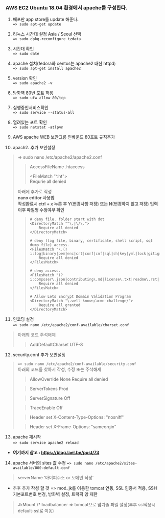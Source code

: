 ### AWS EC2 Ubuntu 18.04 환경에서 apache를 구성한다.

1. 배포판 app store를 update 해준다.   
``` => sudo apt-get update ```    

2. 리눅스 시간대 설정 Asia / Seoul 선택    
``` => sudo dpkg-reconfigure tzdata ```   

3. 시간대 확인   
``` => sudo date ```   

4. apache 설치(fedora와 centos는 apache2 대신 httpd)    
``` => sudo apt-get install apache2 ```   
  
5. version 확인    
``` => sudo apache2 -v ```   

6. 방화벽 80번 포트 허용   
``` => sudo ufw allow 80/tcp ```     

7. 실행중인서비스확인     
``` => sudo service --status-all ```     

8. 열려있는 포트 확인    
``` => sudo netstat -atlpvn ```

9. AWS apache WEB 보안그룹 인바운드 80포트 규칙추가

10. apach2. 추가 보안설정  

> => sudo nano /etc/apache2/apache2.conf  
>
>> AccessFileName .htaccess  
>> 
>> <FileMatch "^\.ht">  
>> 	Requrie all denied  
>> </FileMatch>   
>> 
>
> 아래에 추가로 작성      
> **nano editor 사용법         
>  작성완료시 ctrl + x 누른 후 Y(변경사항 저장) 또는 N(변경하지 않고 저장) 입력      
>   이후 파일명 수정여부 확인**   
>
>> ```
>> # deny file, folder start with dot
>> <DirectoryMatch "^\.|\/\.">
>>     Require all denied
>> </DirectoryMatch>
>>   
>> # deny (log file, binary, certificate, shell script, sql dump file) access.
>> <FilesMatch "\.(?i:log|binary|pem|enc|crt|conf|cnf|sql|sh|key|yml|lock|gitignore)$">
>>     Require all denied
>> </FilesMatch>
>>  
>> # deny access.
>> <FilesMatch "(?i:composer\.json|contributing\.md|license\.txt|readme\.rst|readme\.md|readme\.txt|copyright|artisan|gulpfile\.js|package\.json|phpunit\.xml|access_log|error_log|gruntfile\.js|bower\.json|changelog\.md|console|legalnotice|license|security\.md|privacy\.md)$">
>>     Require all denied
>> </FilesMatch>
>>  
>> # Allow Lets Encrypt Domain Validation Program
>> <DirectoryMatch "\.well-known/acme-challenge/">
>>     Require all granted
>> </DirectoryMatch>
>> ```

11. 인코딩 설정   
``` => sudo nano /etc/apache2/conf-available/charset.conf ```   
> 아래의 코드 주석해제
>> AddDefaultCharset UTF-8

12. security.conf 추가 보안설정    
> ``` => sudo nano /etc/apache2/conf-available/security.conf ```   
> 아래의 코드들 찾아서 작성, 수정 또는 주석해제
>
>> <Directory />
>> 	  AllowOverride None
>> 	  Require all denied
>> </Directory>
>
>> ServerTokens Prod
>
>> ServerSignature Off
>
>> TraceEnable Off
>
>> Header set X-Content-Type-Options: "nosniff"
>
>> Header set X-Frame-Options: "sameorgin"
>

13. apache 재시작   
``` => sudo service apache2 reload ``` 

* **여기까지 참고 : https://blog.lael.be/post/73**     

14. apache 서버의 sites 값 수정
``` => sudo nano /etc/apache2/sites-available/000-default.conf ```
> serverName '아이피주소 or 도메인 작성'


* 추후 추가 작성 할 것 => mod_jk를 이용한 tomcat 연동, SSL 인증서 적용, SSH 기본포트번호 변경, 방화벽 설정, 트랙픽 양 제한
> JkMount /* loadbalancer				=> tomcat으로 넘겨줄 파일 설정(추후 ssl적용시 default-ssl로 이동)
